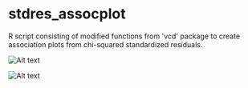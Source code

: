 # stdres_assocplot
R script consisting of modified functions from 'vcd' package to create association plots from chi-squared standardized residuals.


![Alt text]("https://github.com/fla-pi/stdres_assocplot/blob/main/Rplot01.png")

![Alt text]("https://github.com/fla-pi/stdres_assocplot/blob/main/Rplot_transformed.png")
